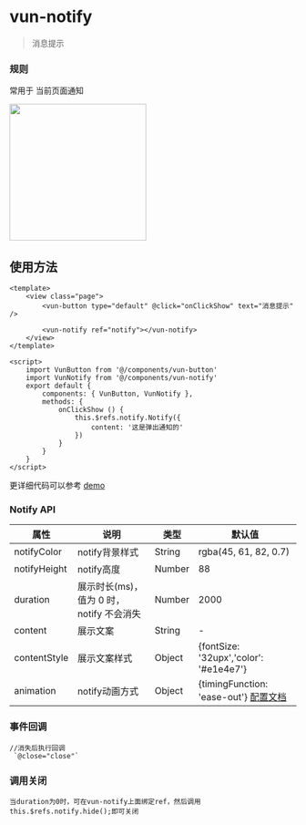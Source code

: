 # vun-notify 

 >  消息提示
 
### 规则
常用于 当前页面通知

<img src="https://github.com/wasdokij/vant-uni-nvue/blob/master/static/gif/notify.gif?raw=true" width="240"/>

## 使用方法

```vue
<template>
	<view class="page">
		<vun-button type="default" @click="onClickShow" text="消息提示" />
		
		<vun-notify ref="notify"></vun-notify>
	</view>
</template>

<script>
	import VunButton from '@/components/vun-button'
	import VunNotify from '@/components/vun-notify'
	export default {
		components: { VunButton, VunNotify },
		methods: {
			onClickShow () {
				this.$refs.notify.Notify({
					content: '这是弹出通知的'
				})
			}
		}
	}
</script>
```

更详细代码可以参考 [demo]()

### Notify API
|属性|说明|类型|默认值|
|-------------|------------|--------|-----|
|notifyColor|notify背景样式|String|rgba(45, 61, 82, 0.7)|
|notifyHeight|notify高度|Number|88|
|duration|展示时长(ms)，值为 0 时，notify 不会消失|Number|2000|
|content|展示文案|String|-|
|contentStyle|展示文案样式|Object|{fontSize: '32upx','color': '#e1e4e7'}|
|animation|notify动画方式|Object|{timingFunction: 'ease-out'} [配置文档](https://weex.apache.org/zh/docs/modules/animation.html#transition)|


### 事件回调

```
//消失后执行回调
 `@close="close"`
```

### 调用关闭

```
当duration为0时，可在vun-notify上面绑定ref，然后调用this.$refs.notify.hide();即可关闭
```

